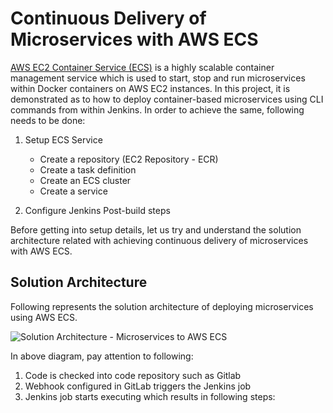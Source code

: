 # Continuous Delivery of Microservices with AWS ECS

[AWS EC2 Container Service (ECS)](http://docs.aws.amazon.com/AmazonECS/latest/developerguide/Welcome.html) is a highly scalable container management service which is used to start, stop and run microservices within Docker containers on AWS EC2 instances. In this project, it is demonstrated as to how to deploy container-based microservices using CLI commands from within Jenkins. In order to achieve the same, following needs to be done:

 1. Setup ECS Service

    - Create a repository (EC2 Repository - ECR)
    - Create a task definition 
    - Create an ECS cluster
    - Create a service

 2. Configure Jenkins Post-build steps 

Before getting into setup details, let us try and understand the solution architecture related with achieving continuous delivery of microservices with AWS ECS.

## Solution Architecture 

Following represents the solution architecture of deploying microservices using AWS ECS.

![Solution Architecture - Microservices to AWS ECS](https://github.com/eajitesh/Continuous-Delivery-Microservices-AWS/blob/master/images/aws_ecs.png)

In above diagram, pay attention to following:

1. Code is checked into code repository such as Gitlab
2. Webhook configured in GitLab triggers the Jenkins job
3. Jenkins job starts executing which results in following steps:
